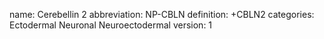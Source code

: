 name: Cerebellin 2
abbreviation: NP-CBLN
definition: +CBLN2
categories: Ectodermal Neuronal Neuroectodermal
version: 1
